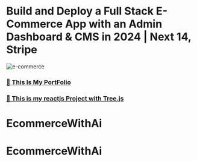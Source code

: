 # Build and Deploy a Full Stack E-Commerce App with an Admin Dashboard & CMS in 2024 | Next 14, Stripe
![e-commerce](https://i.ibb.co/Y3Hsth3/YT-Thumbnails-3.png)

### [🌟 This Is My PortFolio](https://techwithjoshi.vercel.app)
### [🚀 This is my reactjs Project with Tree.js](https://v2-techwithjoshi.vercel.app)
# EcommerceWithAi
# EcommerceWithAi
